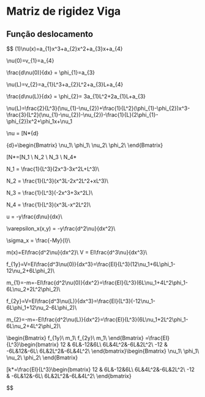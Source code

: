 # Matriz de rigidez Viga

## Função deslocamento

$$
(1)\nu(x)=a_{1}x^3+a_{2}x^2+a_{3}x+a_{4}

\nu(0)=v_{1}=a_{4} 

\frac{d\nu(0)}{dx} = \phi_{1}=a_{3}

\nu(L)=v_{2}=a_{1}L^3+a_{2}L^2+a_{3}L+a_{4}

\frac{d\nu(L)}{dx} = \phi_{2}= 3a_{1}L^2+2a_{1}L+a_{3} 

\nu(L)=\frac{2}{L^3}(\nu_{1}-\nu_{2})+\frac{1}{L^2}(\phi_{1}-\phi_{2})x^3-\frac{3}{L^2}(\nu_{1}-\nu_{2})-\nu_{2})-\frac{1}{L}(2\phi_{1}-\phi_{2})x^2+\phi_1x+\nu_1

\nu = [N*\{d\}

\{d\}=\begin{Bmatrix}
\nu_1\\
\phi_1\\
\nu_2\\
\phi_2\\
\end{Bmatrix}

[N*=[N_1 \ N_2 \ N_3 \ N_4* 

N_1 = \frac{1}{L^3}(2x^3-3x^2L+L^3)\\

N_2 = \frac{1}{L^3}(x^3L-2x^2L^2+xL^3)\\

N_3 = \frac{1}{L^3}(-2x^3+3x^2L)\\

N_4 = \frac{1}{L^3}(x^3L-x^2L^2)\\

u = -y\frac{d\nu}{dx}\\

\varepsilon_x(x,y) = -y\frac{d^2\nu}{dx^2}\\

\sigma_x = \frac{-My}{I}\\

m(x)=EI\frac{d^2\nu}{dx^2}\\
V = EI\frac{d^3\nu}{dx^3}\\

f_{1y}=V=EI\frac{d^3\nu(0)}{dx^3}=\frac{EI}{L^3}(12\nu_1+6L\phi_1-12\nu_2+6L\phi_2)\\

m_{1}=-m=-EI\frac{d^2\nu(0)}{dx^2}=\frac{EI}{L^3}(6L\nu_1+4L^2\phi_1-6L\nu_2+2L^2\phi_2)\\

f_{2y}=V=EI\frac{d^3\nu(L)}{dx^3}=\frac{EI}{L^3}(-12\nu_1-6L\phi_1+12\nu_2-6L\phi_2)\\

m_{2}=-m=-EI\frac{d^2\nu(L)}{dx^2}=\frac{EI}{L^3}(6L\nu_1+2L^2\phi_1-6L\nu_2+4L^2\phi_2)\\


\begin{Bmatrix}
f_{1y}\\
m_1\\
f_{2y}\\
m_1\\
\end{Bmatrix} =\frac{EI}{L^3}\begin{bmatrix}
12 & 6L&-12&6L\\
6L&4L^2&-6L&2L^2\\
-12 & -6L&12&-6L\\
6L&2L^2&-6L&4L^2\\
\end{bmatrix}\begin{Bmatrix}
\nu_1\\
\phi_1\\
\nu_2\\
\phi_2\\
\end{Bmatrix}

[k*=\frac{EI}{L^3}\begin{bmatrix}
12 & 6L&-12&6L\\
6L&4L^2&-6L&2L^2\\
-12 & -6L&12&-6L\\
6L&2L^2&-6L&4L^2\\
\end{bmatrix}


$$          
